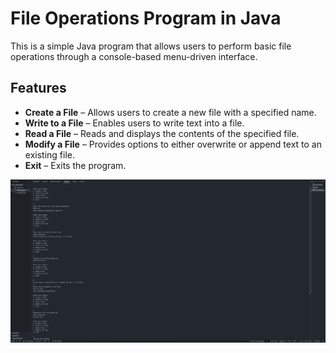 # File Operations Program in Java  

This is a simple Java program that allows users to perform basic file operations through a console-based menu-driven interface.  

## Features  

- **Create a File** – Allows users to create a new file with a specified name.  
- **Write to a File** – Enables users to write text into a file.  
- **Read a File** – Reads and displays the contents of the specified file.  
- **Modify a File** – Provides options to either overwrite or append text to an existing file.  
- **Exit** – Exits the program.  


<img src="./Output.png">